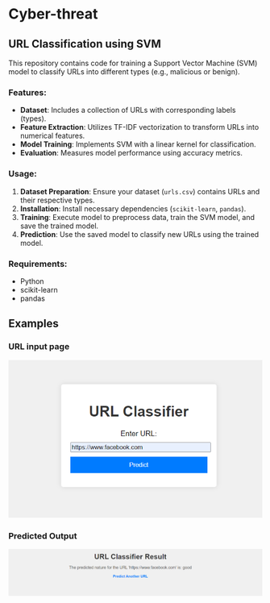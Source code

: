# Cyber-threat

## URL Classification using SVM

This repository contains code for training a Support Vector Machine (SVM) model to classify URLs into different types (e.g., malicious or benign). 

### Features:
- **Dataset**: Includes a collection of URLs with corresponding labels (types).
- **Feature Extraction**: Utilizes TF-IDF vectorization to transform URLs into numerical features.
- **Model Training**: Implements SVM with a linear kernel for classification.
- **Evaluation**: Measures model performance using accuracy metrics.

### Usage:
1. **Dataset Preparation**: Ensure your dataset (`urls.csv`) contains URLs and their respective types.
2. **Installation**: Install necessary dependencies (`scikit-learn`, `pandas`).
3. **Training**: Execute model to preprocess data, train the SVM model, and save the trained model.
4. **Prediction**: Use the saved model to classify new URLs using the trained model.

### Requirements:
- Python
- scikit-learn
- pandas
## Examples

### URL input page
![Original Image](Cyber-threat-main/Cyber-threat-main/input.png)

### Predicted Output
![Encoded Image](Cyber-threat-main/Cyber-threat-main/output.png)
